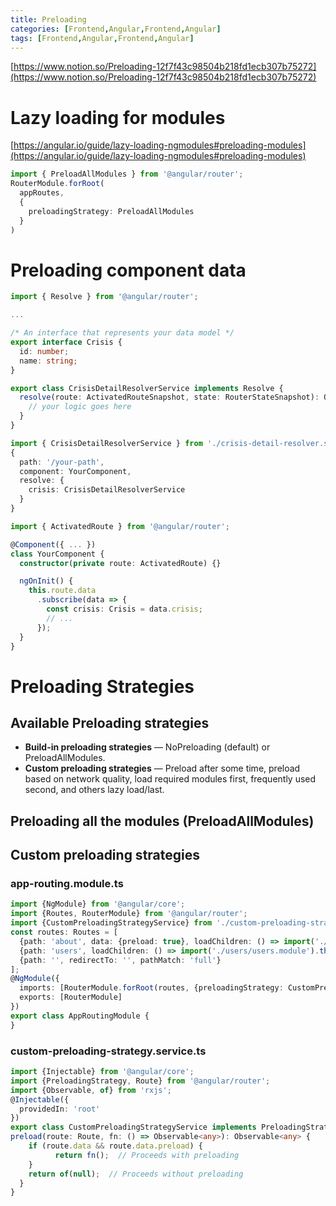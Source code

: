 ```yaml
---
title: Preloading
categories: [Frontend,Angular,Frontend,Angular]
tags: [Frontend,Angular,Frontend,Angular]
---
```


[https://www.notion.so/Preloading-12f7f43c98504b218fd1ecb307b75272](https://www.notion.so/Preloading-12f7f43c98504b218fd1ecb307b75272)


# Lazy loading for modules


[https://angular.io/guide/lazy-loading-ngmodules#preloading-modules](https://angular.io/guide/lazy-loading-ngmodules#preloading-modules)


```typescript
import { PreloadAllModules } from '@angular/router';
RouterModule.forRoot(
  appRoutes,
  {
    preloadingStrategy: PreloadAllModules
  }
)
```


# Preloading component data


```typescript
import { Resolve } from '@angular/router';

...

/* An interface that represents your data model */
export interface Crisis {
  id: number;
  name: string;
}

export class CrisisDetailResolverService implements Resolve {
  resolve(route: ActivatedRouteSnapshot, state: RouterStateSnapshot): Observable {
    // your logic goes here
  }
}
```


```typescript
import { CrisisDetailResolverService } from './crisis-detail-resolver.service';
{
  path: '/your-path',
  component: YourComponent,
  resolve: {
    crisis: CrisisDetailResolverService
  }
}
```


```typescript
import { ActivatedRoute } from '@angular/router';

@Component({ ... })
class YourComponent {
  constructor(private route: ActivatedRoute) {}

  ngOnInit() {
    this.route.data
      .subscribe(data => {
        const crisis: Crisis = data.crisis;
        // ...
      });
  }
}
```


# Preloading Strategies


## **Available Preloading strategies**

- **Build-in preloading strategies** — NoPreloading (default) or PreloadAllModules.
- **Custom preloading strategies** — Preload after some time, preload based on network quality, load required modules first, frequently used second, and others lazy load/last.

## Preloading all the modules (PreloadAllModules)


## Custom preloading strategies


### app-routing.module.ts


```typescript
import {NgModule} from '@angular/core';
import {Routes, RouterModule} from '@angular/router';
import {CustomPreloadingStrategyService} from './custom-preloading-strategy.service';
const routes: Routes = [
  {path: 'about', data: {preload: true}, loadChildren: () => import('./about/about.module').then(m => m.AboutModule)},
  {path: 'users', loadChildren: () => import('./users/users.module').then(m => m.UsersModule)},
  {path: '', redirectTo: '', pathMatch: 'full'}
];
@NgModule({
  imports: [RouterModule.forRoot(routes, {preloadingStrategy: CustomPreloadingStrategyService})],
  exports: [RouterModule]
})
export class AppRoutingModule {
}
```


### custom-preloading-strategy.service.ts


```typescript
import {Injectable} from '@angular/core';
import {PreloadingStrategy, Route} from '@angular/router';
import {Observable, of} from 'rxjs';
@Injectable({
  providedIn: 'root'
})
export class CustomPreloadingStrategyService implements PreloadingStrategy {
preload(route: Route, fn: () => Observable<any>): Observable<any> {
    if (route.data && route.data.preload) {
	      return fn();  // Proceeds with preloading
    }
    return of(null);  // Proceeds without preloading
  }
}
```

